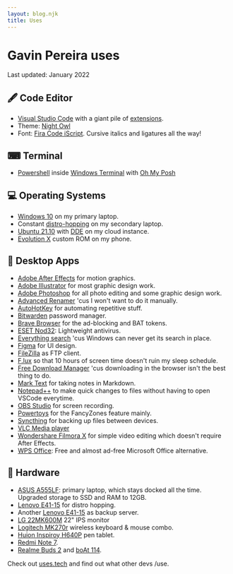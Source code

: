 ```yaml
---
layout: blog.njk
title: Uses
---
```


# Gavin Pereira uses

Last updated: January 2022

## 🖋️ Code Editor

- [Visual Studio Code](https://code.visualstudio.com/) with a giant pile of [extensions](https://howivscode.com/pexeixv).
- Theme: [Night Owl](https://marketplace.visualstudio.com/items?itemName=sdras.night-owl)
- Font: [Fira Code iScript](https://github.com/kencrocken/FiraCodeiScript). Cursive italics and ligatures all the way!

## ⌨ Terminal

- [Powershell](https://github.com/PowerShell/PowerShell) inside [Windows Terminal](https://github.com/microsoft/terminal) with [Oh My Posh](https://ohmyposh.dev/)

## 💻 Operating Systems

- [Windows 10](https://www.microsoft.com/en-in/software-download/windows10) on my primary laptop.
- Constant [distro-hopping](https://embeddedinventor.com/distro-hopping-what-why-how-explained/) on my secondary laptop.
- [Ubuntu 21.10](https://ubuntu.com/download/desktop) with [DDE](https://ubuntudde.com/) on my cloud instance.
- [Evolution X](https://evolution-x.org/) custom ROM on my phone.

## 📁 Desktop Apps

- [Adobe After Effects](https://www.adobe.com/in/products/aftereffects.html) for motion graphics.
- [Adobe Illustrator](https://www.adobe.com/in/products/illustrator.html) for most graphic design work.
- [Adobe Photoshop](https://www.adobe.com/in/products/photoshop.html) for all photo editing and some graphic design work.
- [Advanced Renamer](https://www.advancedrenamer.com/) 'cus I won't want to do it manually.
- [AutoHotKey](https://www.autohotkey.com/) for automating repetitive stuff.
- [Bitwarden](https://bitwarden.com/) password manager.
- [Brave Browser](https://brave.com/gav030) for the ad-blocking and BAT tokens.
- [ESET Nod32](https://www.eset.com/int/home/antivirus/download/): Lightweight antivirus.
- [Everything search](https://www.voidtools.com/support/everything/) 'cus Windows can never get its search in place.
- [Figma](http://figma.com/) for UI design.
- [FileZilla](https://filezilla-project.org/) as FTP client.
- [F.lux](https://justgetflux.com/) so that 10 hours of screen time doesn't ruin my sleep schedule.
- [Free Download Manager](https://www.freedownloadmanager.org/) 'cus downloading in the browser isn't the best thing to do.
- [Mark Text](https://marktext.app/) for taking notes in Markdown.
- [Notepad++](https://notepad-plus-plus.org/) to make quick changes to files without having to open VSCode everytime.
- [OBS Studio](https://obsproject.com/) for screen recording.
- [Powertoys](https://github.com/microsoft/PowerToys) for the FancyZones feature mainly.
- [Syncthing](https://syncthing.net/downloads/) for backing up files between devices.
- [VLC Media player](https://www.videolan.org/vlc/)
- [Wondershare Filmora X](https://filmora.wondershare.com/) for simple video editing which doesn't require After Effects.
- [WPS Office](https://www.wps.com/): Free and almost ad-free Microsoft Office alternative.

## 🔩 Hardware

- [ASUS A555LF](https://www.asus.com/in/SupportOnly/A555LF/HelpDesk_Knowledge/): primary laptop, which stays docked all the time. Upgraded storage to SSD and RAM to 12GB.
- [Lenovo E41-15](https://pcsupport.lenovo.com/us/en/products/laptops-and-netbooks/lenovo-e-series-laptops/e41-15/downloads/automatic-driver-update) for distro hopping.
- Another [Lenovo E41-15](https://pcsupport.lenovo.com/us/en/products/laptops-and-netbooks/lenovo-e-series-laptops/e41-15/downloads/automatic-driver-update) as backup server.
- [LG 22MK600M](https://www.amazon.in/gp/product/B081H8MM1Y/ref=ppx_yo_dt_b_asin_title_o03_s00?ie=UTF8&th=1) 22" IPS monitor
- [Logitech MK270r](https://www.amazon.in/gp/product/B00CEQEGPI/ref=ppx_yo_dt_b_asin_title_o03_s00?ie=UTF8&th=1) wireless keyboard & mouse combo.
- [Huion Inspiroy H640P](https://store.huion.com/products/inspiroy-h640p) pen tablet.
- [Redmi Note 7](https://www.mi.com/in/redmi-note-7/).
- [Realme Buds 2](https://buy.realme.com/in/goods/130) and [boAt 114](https://www.boat-lifestyle.com/products/airdopes-141).

Check out [uses.tech](https://uses.tech/) and find out what other devs /use.
